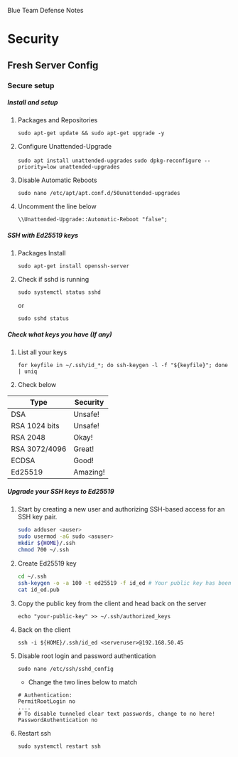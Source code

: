 Blue Team Defense Notes

# Security

## Fresh Server Config

### Secure setup 

##### Install and setup

1) Packages and Repositories

	`sudo apt-get update && sudo apt-get upgrade -y`

2) Configure Unattended-Upgrade

	`sudo apt install unattended-upgrades`
	`sudo dpkg-reconfigure --priority=low unattended-upgrades`

3) Disable Automatic Reboots

	`sudo nano /etc/apt/apt.conf.d/50unattended-upgrades`
	
4) Uncomment the line below 

	`\\Unattended-Upgrade::Automatic-Reboot "false";`

##### SSH with Ed25519 keys

1) Packages Install

	`sudo apt-get install openssh-server`

2) Check if sshd is running

	`sudo systemctl status sshd`

	or 

	`sudo sshd status`

##### Check what keys you have (If any)

1) List all your keys

	`for keyfile in ~/.ssh/id_*; do ssh-keygen -l -f "${keyfile}"; done | uniq`

2) Check below 

| **Type**      | **Security** |
|---------------|--------------|
| DSA           | Unsafe!      |
| RSA 1024 bits | Unsafe!      |
| RSA 2048      | Okay!        |
| RSA 3072/4096 | Great!       |
| ECDSA         | Good!        |
| Ed25519       | Amazing!     |

##### Upgrade your SSH keys to Ed25519 

1) Start by creating a new user and authorizing SSH-based access for an SSH key pair.

	```sh
	sudo adduser <auser>
	sudo usermod -aG sudo <asuser> 
	mkdir ${HOME}/.ssh
	chmod 700 ~/.ssh
	```

2) Create Ed25519 key

	```sh
	cd ~/.ssh
	ssh-keygen -o -a 100 -t ed25519 -f id_ed # Your public key has been saved in id_ed.pub
	cat id_ed.pub
	```
3) Copy the public key from the client and head back on the server 

	`echo "your-public-key" >> ~/.ssh/authorized_keys`

4) Back on the client

	`ssh -i ${HOME}/.ssh/id_ed <serveruser>@192.168.50.45` 

5) Disable root login and password authentication 

	`sudo nano /etc/ssh/sshd_config`

	- Change the two lines below to match

	```
	# Authentication:
	PermitRootLogin no
	....
	# To disable tunneled clear text passwords, change to no here!
	PasswordAuthentication no
	```
5) Restart ssh

	`sudo systemctl restart ssh`

